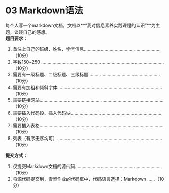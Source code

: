 # 03 Markdown语法    

每个人写一个markdown文档，文档以**“我对信息素养实践课程的认识”**为主题，谈谈自己的感想。      
**题目要求：**      
1. 备注上自己的班级、姓名、学号信息............................................................（10分）   
2. 字数150~250 ................................................................................................（10分）     
3. 需要有一级标题、二级标题、三级标题........................................................（10分）     
4. 需要有加粗和倾斜字体..................................................................................（10分）   
5. 需要链接网站.................................................................................................（10分）      
6. 需要插入代码段、插入代码块.......................................................................（10分）   
7. 需要插入表格.................................................................................................（10分）      
8. 列表（有序无序均可）..................................................................................（10分）   

**提交方式：**    
1. 仅提交Markdown文档的源代码...................................................................（10分）     
2. 将源代码提交到，雪梨作业的代码框中，代码语言选择：Markdown ......（10分）     




